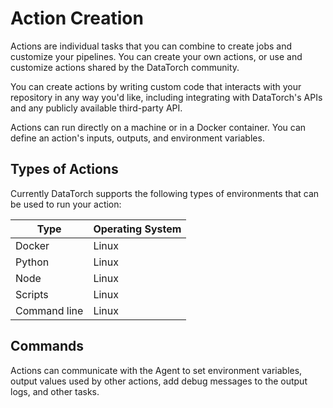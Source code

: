 # Action Creation

Actions are individual tasks that you can combine to create jobs and customize
your pipelines. You can create your own actions, or use and customize actions shared
by the DataTorch community.

You can create actions by writing custom code that interacts with your
repository in any way you'd like, including integrating with DataTorch's APIs
and any publicly available third-party API.

Actions can run directly on a machine or in a Docker container. You can define
an action's inputs, outputs, and environment variables.

## Types of Actions


Currently DataTorch supports the following types of environments that can be used
to run your action:

| Type         | Operating System |
| ------------ | ---------------- |
| Docker       | Linux            |
| Python       | Linux            |
| Node         | Linux            |
| Scripts      | Linux            |
| Command line | Linux            |

## Commands

Actions can communicate with the Agent to set environment variables, output
values used by other actions, add debug messages to the output logs, and other
tasks.
